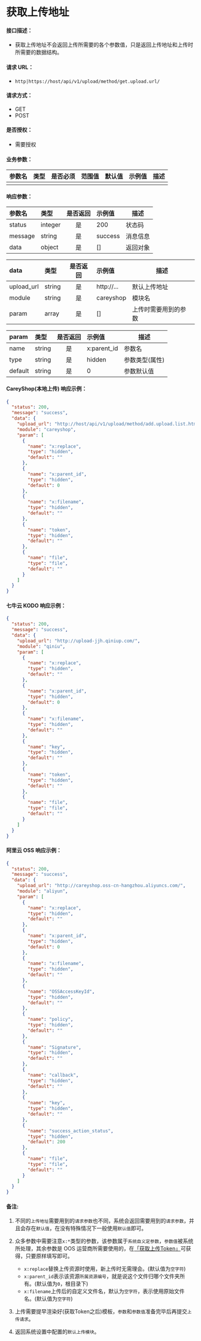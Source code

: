 # 获取上传地址

#### 接口描述：
- 获取上传地址不会返回上传所需要的各个参数值，只是返回上传地址和上传时所需要的数据结构。

#### 请求 URL：
- `http|https://host/api/v1/upload/method/get.upload.url/`

#### 请求方式：
- GET
- POST

#### 是否授权：
- 需要授权

#### 业务参数：
|参数名|类型|是否必须|范围值|默认值|示例值|描述|
|:----|:---|:---:|:-----|:-----|:-----|-----|
| | | | | | | | |

#### 响应参数：
|参数名|类型|是否返回|示例值|描述|
|:-----|:-----|:---:|:-----|-----|
|status |integer |是 |200 |状态码 |
|message |string |是 |success |消息信息 |
|data |object |是 |[] |返回对象 |

|data|类型|是否返回|示例值|描述|
|:-----|:-----|:---:|:-----|-----|
|upload_url |string |是 |http://... |默认上传地址 |
|module |string |是 |careyshop |模块名 |
|param |array |是 |[] |上传时需要用到的参数 |

|param|类型|是否返回|示例值|描述|
|:-----|:-----|:---:|:-----|-----|
|name |string |是 |x:parent_id |参数名 |
|type |string |是 |hidden |参数类型(属性) |
|default |string |是 |0 |参数默认值 |

#### CareyShop(本地上传) 响应示例：
```json
{
  "status": 200,
  "message": "success",
  "data": {
    "upload_url": "http://host/api/v1/upload/method/add.upload.list.html",
    "module": "careyshop",
    "param": [
      {
        "name": "x:replace",
        "type": "hidden",
        "default": ""
      },
      {
        "name": "x:parent_id",
        "type": "hidden",
        "default": 0
      },
      {
        "name": "x:filename",
        "type": "hidden",
        "default": ""
      },
      {
        "name": "token",
        "type": "hidden",
        "default": ""
      },
      {
        "name": "file",
        "type": "file",
        "default": ""
      }
    ]
  }
}
```

#### 七牛云 KODO 响应示例：
```json
{
  "status": 200,
  "message": "success",
  "data": {
    "upload_url": "http://upload-jjh.qiniup.com/",
    "module": "qiniu",
    "param": [
      {
        "name": "x:replace",
        "type": "hidden",
        "default": ""
      },
      {
        "name": "x:parent_id",
        "type": "hidden",
        "default": 0
      },
      {
        "name": "x:filename",
        "type": "hidden",
        "default": ""
      },
      {
        "name": "key",
        "type": "hidden",
        "default": ""
      },
      {
        "name": "token",
        "type": "hidden",
        "default": ""
      },
      {
        "name": "file",
        "type": "file",
        "default": ""
      }
    ]
  }
}
```

#### 阿里云 OSS 响应示例：
```json
{
  "status": 200,
  "message": "success",
  "data": {
    "upload_url": "http://careyshop.oss-cn-hangzhou.aliyuncs.com/",
    "module": "aliyun",
    "param": [
      {
        "name": "x:replace",
        "type": "hidden",
        "default": ""
      },
      {
        "name": "x:parent_id",
        "type": "hidden",
        "default": 0
      },
      {
        "name": "x:filename",
        "type": "hidden",
        "default": ""
      },
      {
        "name": "OSSAccessKeyId",
        "type": "hidden",
        "default": ""
      },
      {
        "name": "policy",
        "type": "hidden",
        "default": ""
      },
      {
        "name": "Signature",
        "type": "hidden",
        "default": ""
      },
      {
        "name": "callback",
        "type": "hidden",
        "default": ""
      },
      {
        "name": "key",
        "type": "hidden",
        "default": ""
      },
      {
        "name": "success_action_status",
        "type": "hidden",
        "default": 200
      },
      {
        "name": "file",
        "type": "file",
        "default": ""
      }
    ]
  }
}
```

#### 备注:
1. 不同的`上传地址`需要用到的`请求参数`也不同，系统会返回需要用到的`请求参数`，并且会存在`默认值`，在没有特殊情况下一般使用`默认值`即可。

2. 众多参数中需要注意`x:*`类型的参数，该参数属于`系统自义定参数`，`参数值`被系统所处理，其余参数是 OOS 运营商所需要使用的，在[「获取上传Token」](https://doc.careyshop.cn/docs/client_api/a-68217137593 "「获取上传Token」")可获得，只要原样填写即可。
	+ `x:replace`替换上传资源时使用，新上传时无需理会。(默认值为`空字符`)
	+ `x:parent_id`表示该资源`所属资源编号`，就是说这个文件归哪个文件夹所有。(默认值为`0`，根目录下)
	+ `x:filename`上传后的自定义文件名，默认为`空字符`，表示使用原始文件名。(默认值为`空字符`)

3. 上传需要提早渲染好(获取Token之后)模板，`参数`和`参数值`准备完毕后再提交`上传请求`。

4. 返回系统设置中配置的`默认上传模块`。